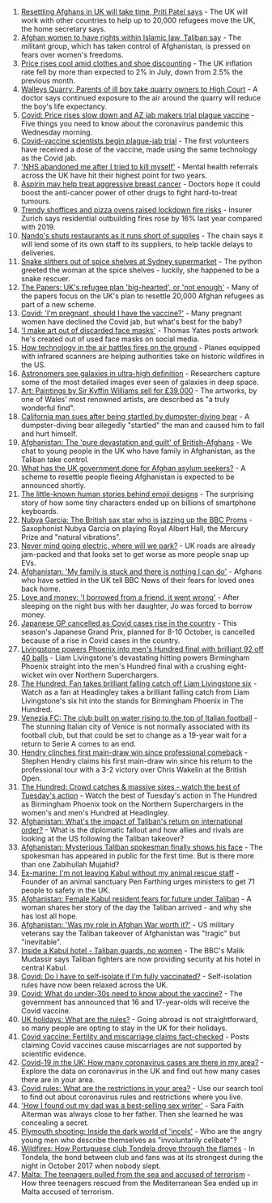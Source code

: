 1. [Resettling Afghans in UK will take time, Priti Patel says](https://www.bbc.co.uk/news/uk-58250211) - The UK will work with other countries to help up to 20,000 refugees move the UK, the home secretary says.
2. [Afghan women to have rights within Islamic law, Taliban say](https://www.bbc.co.uk/news/world-asia-58249952) - The militant group, which has taken control of Afghanistan, is pressed on fears over women's freedoms.
3. [Price rises cool amid clothes and shoe discounting](https://www.bbc.co.uk/news/uk-58254000) - The UK inflation rate fell by more than expected to 2% in July, down from 2.5% the previous month.
4. [Walleys Quarry: Parents of ill boy take quarry owners to High Court](https://www.bbc.co.uk/news/uk-england-stoke-staffordshire-58245841) - A doctor says continued exposure to the air around the quarry will reduce the boy's life expectancy.
5. [Covid: Price rises slow down and AZ jab makers trial plague vaccine](https://www.bbc.co.uk/news/uk-58249469) - Five things you need to know about the coronavirus pandemic this Wednesday morning.
6. [Covid-vaccine scientists begin plague-jab trial](https://www.bbc.co.uk/news/health-58241858) - The first volunteers have received a dose of the vaccine, made using the same technology as the Covid jab.
7. ['NHS abandoned me after I tried to kill myself'](https://www.bbc.co.uk/news/uk-58085428) - Mental health referrals across the UK have hit their highest point for two years.
8. [Aspirin may help treat aggressive breast cancer](https://www.bbc.co.uk/news/health-58229082) - Doctors hope it could boost the anti-cancer power of other drugs to fight hard-to-treat tumours.
9. [Trendy shoffices and pizza ovens raised lockdown fire risks](https://www.bbc.co.uk/news/business-58245846) - Insurer Zurich says residential outbuilding fires rose by 16% last year compared with 2019.
10. [Nando's shuts restaurants as it runs short of supplies](https://www.bbc.co.uk/news/business-58249337) - The chain says it will lend some of its own staff to its suppliers, to help tackle delays to deliveries.
11. [Snake slithers out of spice shelves at Sydney supermarket](https://www.bbc.co.uk/news/world-australia-58253378) - The python greeted the woman at the spice shelves - luckily, she happened to be a snake rescuer.
12. [The Papers: UK's refugee plan 'big-hearted', or 'not enough'](https://www.bbc.co.uk/news/blogs-the-papers-58252294) - Many of the papers focus on the UK's plan to resettle 20,000 Afghan refugees as part of a new scheme.
13. [Covid: 'I'm pregnant, should I have the vaccine?'](https://www.bbc.co.uk/news/uk-england-london-58089039) - Many pregnant women have declined the Covid jab, but what's best for the baby?
14. ['I make art out of discarded face masks'](https://www.bbc.co.uk/news/uk-england-nottinghamshire-58187835) - Thomas Yates posts artwork he's created out of used face masks on social media.
15. [How technology in the air battles fires on the ground](https://www.bbc.co.uk/news/world-us-canada-58248261) - Planes equipped with infrared scanners are helping authorities take on historic wildfires in the US.
16. [Astronomers see galaxies in ultra-high definition](https://www.bbc.co.uk/news/science-environment-57998940) - Researchers capture some of the most detailed images ever seen of galaxies in deep space.
17. [Art: Paintings by Sir Kyffin Williams sell for £39,000](https://www.bbc.co.uk/news/uk-wales-58243611) - The artworks, by one of Wales' most renowned artists, are described as "a truly wonderful find".
18. [California man sues after being startled by dumpster-diving bear](https://www.bbc.co.uk/news/world-us-canada-58250366) - A dumpster-diving bear allegedly "startled" the man and caused him to fall and hurt himself.
19. [Afghanistan: The 'pure devastation and guilt' of British-Afghans](https://www.bbc.co.uk/news/newsbeat-58242443) - We chat to young people in the UK who have family in Afghanistan, as the Taliban take control.
20. [What has the UK government done for Afghan asylum seekers?](https://www.bbc.co.uk/news/uk-58245684) - A scheme to resettle people fleeing Afghanistan is expected to be announced shortly.
21. [The little-known human stories behind emoji designs](https://www.bbc.co.uk/news/technology-58180556) - The surprising story of how some tiny characters ended up on billions of smartphone keyboards.
22. [Nubya Garcia: The British sax star who is jazzing up the BBC Proms](https://www.bbc.co.uk/news/entertainment-arts-58112962) - Saxophonist Nubya Garcia on playing Royal Albert Hall, the Mercury Prize and "natural vibrations".
23. [Never mind going electric, where will we park?](https://www.bbc.co.uk/news/business-56748346) - UK roads are already jam-packed and that looks set to get worse as more people snap up EVs.
24. [Afghanistan: 'My family is stuck and there is nothing I can do'](https://www.bbc.co.uk/news/uk-58233043) - Afghans who have settled in the UK tell BBC News of their fears for loved ones back home.
25. [Love and money: 'I borrowed from a friend, it went wrong'](https://www.bbc.co.uk/news/business-57824096) - After sleeping on the night bus with her daughter, Jo was forced to borrow money.
26. [Japanese GP cancelled as Covid cases rise in the country](https://www.bbc.co.uk/sport/formula1/58244344) - This season's Japanese Grand Prix, planned for 8-10 October, is cancelled because of a rise in Covid cases in the country.
27. [Livingstone powers Phoenix into men's Hundred final with brilliant 92 off 40 balls](https://www.bbc.co.uk/sport/cricket/58250735) - Liam Livingstone's devastating hitting powers Birmingham Phoenix straight into the men's Hundred final with a crushing eight-wicket win over Northern Superchargers.
28. [The Hundred: Fan takes brilliant falling catch off Liam Livingstone six](https://www.bbc.co.uk/sport/av/cricket/58249596) - Watch as a fan at Headingley takes a brilliant falling catch from Liam Livingstone's six hit into the stands for Birmingham Phoenix in The Hundred.
29. [Venezia FC: The club built on water rising to the top of Italian football](https://www.bbc.co.uk/sport/football/57969205) - The stunning Italian city of Venice is not normally associated with its football club, but that could be set to change as a 19-year wait for a return to Serie A comes to an end.
30. [Hendry clinches first main-draw win since professional comeback](https://www.bbc.co.uk/sport/snooker/58249638) - Stephen Hendry claims his first main-draw win since his return to the professional tour with a 3-2 victory over Chris Wakelin at the British Open.
31. [The Hundred: Crowd catches & massive sixes - watch the best of Tuesday's action](https://www.bbc.co.uk/sport/av/cricket/58252317) - Watch the best of Tuesday's action in The Hundred as Birmingham Phoenix took on the Northern Superchargers in the women's and men's Hundred at Headingley.
32. [Afghanistan: What's the impact of Taliban's return on international order?](https://www.bbc.co.uk/news/world-us-canada-58248864) - What is the diplomatic fallout and how allies and rivals are looking at the US following the Taliban takeover?
33. [Afghanistan: Mysterious Taliban spokesman finally shows his face](https://www.bbc.co.uk/news/world-asia-58250607) - The spokesman has appeared in public for the first time. But is there more than one Zabihullah Mujahid?
34. [Ex-marine: I'm not leaving Kabul without my animal rescue staff](https://www.bbc.co.uk/news/uk-58240838) - Founder of an animal sanctuary Pen Farthing urges ministers to get 71 people to safety in the UK.
35. [Afghanistan: Female Kabul resident fears for future under Taliban](https://www.bbc.co.uk/news/world-asia-58252014) - A woman shares her story of the day the Taliban arrived - and why she has lost all hope.
36. [Afghanistan: 'Was my role in Afghan War worth it?'](https://www.bbc.co.uk/news/world-us-canada-58247092) - US military veterans say the Taliban takeover of Afghanistan was "tragic" but "inevitable".
37. [Inside a Kabul hotel - Taliban guards, no women](https://www.bbc.co.uk/news/world-asia-58243134) - The BBC's Malik Mudassir says Taliban fighters are now providing security at his hotel in central Kabul.
38. [Covid: Do I have to self-isolate if I'm fully vaccinated?](https://www.bbc.co.uk/news/explainers-54239922) - Self-isolation rules have now been relaxed across the UK.
39. [Covid: What do under-30s need to know about the vaccine?](https://www.bbc.co.uk/news/health-57273875) - The government has announced that 16 and 17-year-olds will receive the Covid vaccine.
40. [UK holidays: What are the rules?](https://www.bbc.co.uk/news/explainers-52646738) - Going abroad is not straightforward, so many people are opting to stay in the UK for their holidays.
41. [Covid vaccine: Fertility and miscarriage claims fact-checked](https://www.bbc.co.uk/news/health-57552527) - Posts claiming Covid vaccines cause miscarriages are not supported by scientific evidence.
42. [Covid-19 in the UK: How many coronavirus cases are there in my area?](https://www.bbc.co.uk/news/uk-51768274) - Explore the data on coronavirus in the UK and find out how many cases there are in your area.
43. [Covid rules: What are the restrictions in your area?](https://www.bbc.co.uk/news/uk-54373904) - Use our search tool to find out about coronavirus rules and restrictions where you live.
44. ['How I found out my dad was a best-selling sex writer'](https://www.bbc.co.uk/news/stories-58171940) - Sara Faith Alterman was always close to her father. Then she learned he was concealing a secret.
45. [Plymouth shooting: Inside the dark world of 'incels'](https://www.bbc.co.uk/news/blogs-trending-44053828) - Who are the angry young men who describe themselves as "involuntarily celibate"?
46. [Wildfires: How Portuguese club Tondela drove through the flames](https://www.bbc.co.uk/sport/football/58101546) - In Tondela, the bond between club and fans was at its strongest during the night in October 2017 when nobody slept.
47. [Malta: The teenagers pulled from the sea and accused of terrorism](https://www.bbc.co.uk/news/world-57988934) - How three teenagers rescued from the Mediterranean Sea ended up in Malta accused of terrorism.
